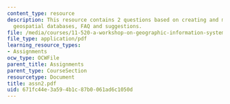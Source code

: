 ```yaml
---
content_type: resource
description: This resource contains 2 questions based on creating and maintaining
  geospatial databases, FAQ and suggestions.
file: /media/courses/11-520-a-workshop-on-geographic-information-systems-fall-2005/671fc44e3a594b1c87b0061ad6c1050d_assn2.pdf
file_type: application/pdf
learning_resource_types:
- Assignments
ocw_type: OCWFile
parent_title: Assignments
parent_type: CourseSection
resourcetype: Document
title: assn2.pdf
uid: 671fc44e-3a59-4b1c-87b0-061ad6c1050d
---
```

